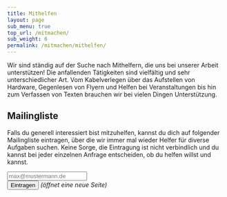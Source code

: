 ```yaml
---
title: Mithelfen
layout: page
sub_menu: true
top_url: /mitmachen/
sub_weight: 6
permalink: /mitmachen/mithelfen/
---
```


Wir sind ständig auf der Suche nach Mithelfern, die uns bei unserer Arbeit unterstützen! Die anfallenden Tätigkeiten sind vielfältig und sehr unterschiedlicher Art. Vom Kabelverlegen über das Aufstellen von Hardware, Gegenlesen von Flyern und Helfen bei Veranstaltungen bis hin zum Verfassen von Texten brauchen wir bei vielen Dingen Unterstützung.

## Mailingliste

Falls du generell interessiert bist mitzuhelfen, kannst du dich auf folgender Mailingliste eintragen, über die wir immer mal wieder Helfer für diverse Aufgaben suchen. Keine Sorge, die Eintragung ist nicht verbindlich und du kannst bei jeder einzelnen Anfrage entscheiden, ob du helfen willst und kannst.

<form action="http://lists.metarheinmain.de/mailman/subscribe/ffda-helfer" target="_blank" method="post">
	<input type="email" name="email" placeholder="max@mustermann.de" required />
	<br />
	<input type="submit" name="submit" value="Eintragen" /> <i>(öffnet eine neue Seite)</i>
</form>
